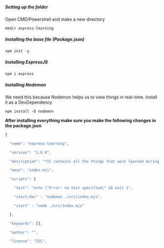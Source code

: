 ##### Setting up the folder
Open CMD/Powershell and make a new directory

```
mkdir express-learning
```

##### Installing the base file (Package.json)
```
npm init -y
```

##### Installing ExpressJS
```
npm i express
```

##### Installing Nodemon
We need this because Nodemon helps us to view things in real-time. Install it as a DevDependency
```
npm install -D nodemon
```

**After installing everything make sure you make the following changes in the package.json**

```js
{

  "name": "express-learning",

  "version": "1.0.0",

  "description": "*It contains all the things that were learned during the length of the course*",

  "main": "index.mjs",

  "scripts": {

    "test": "echo \"Error: no test specified\" && exit 1",

    "start:dev" : "nodemon ./src/index.mjs",

    "start" : "node ./src/index.mjs"

  },

  "keywords": [],

  "author": "",

  "license": "ISC",
